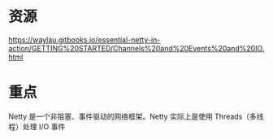 # 资源
https://waylau.gitbooks.io/essential-netty-in-action/GETTING%20STARTED/Channels%20and%20Events%20and%20IO.html
# 重点
Netty 是一个非阻塞、事件驱动的网络框架。Netty 实际上是使用 Threads（多线程）处理 I/O 事件 
